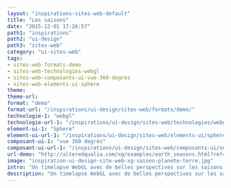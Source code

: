 ```yaml
---
layout: "inspirations-sites-web-default"
title: "Les saisons"
date: "2015-12-01 17:26:57"
path1: "inspirations"
path2: "ui-design"
path3: "sites-web"
category: "ui-sites-web"
tags:
- sites-web-formats-demo
- sites-web-technologies-webgl
- sites-web-composants-ui-vue-360-degres
- sites-web-elements-ui-sphere
theme:
theme-url:
format: "demo"
format-url: "/inspirations/ui-design/sites-web/formats/demo/"
technologie-1: "webgl"
technologie-url-1: "/inspirations/ui-design/sites-web/technologies/webgl/"
element-ui-1: "Sphere"
element-ui-url-1: "/inspirations/ui-design/sites-web/elements-ui/sphere/"
composant-ui-1: "vue 360 degrés"
composant-ui-url-1: "/inspirations/ui-design/sites-web/composants-ui/vue-360-degres/"
url-demo: "http://alteredqualia.com/xg/examples/earth_seasons.html?ref=magazineduwebdesign"
image: "inspiration-ui-design-site-web-xg-saison-planete-terre.jpg"
intro: "Un timelapse WebGL avec de belles perspectives sur les saisons de notre planète bleue."
description: "Un timelapse WebGL avec de belles perspectives sur les saisons de notre planète bleue."
---
```


